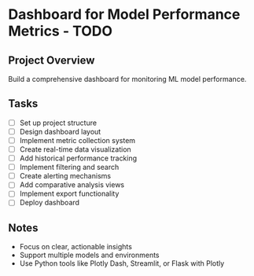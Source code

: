 # Dashboard for Model Performance Metrics - TODO

## Project Overview
Build a comprehensive dashboard for monitoring ML model performance.

## Tasks
- [ ] Set up project structure
- [ ] Design dashboard layout
- [ ] Implement metric collection system
- [ ] Create real-time data visualization
- [ ] Add historical performance tracking
- [ ] Implement filtering and search
- [ ] Create alerting mechanisms
- [ ] Add comparative analysis views
- [ ] Implement export functionality
- [ ] Deploy dashboard

## Notes
- Focus on clear, actionable insights
- Support multiple models and environments
- Use Python tools like Plotly Dash, Streamlit, or Flask with Plotly
